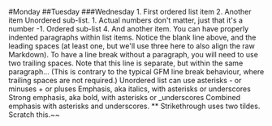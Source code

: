 #Monday 
##Tuesday 
###Wednesday 1. First ordered list item 
2. Another item Unordered sub-list. 1. Actual numbers don't matter, just that it's a number 
-1. Ordered sub-list 
4. And another item. You can have properly indented paragraphs within list items. Notice the blank line above, and the leading spaces (at least one, but we'll use three here to also align the raw Markdown). 
To have a line break without a paragraph, you will need to use two trailing spaces. Note that this line is separate, but within the same paragraph... 
(This is contrary to the typical GFM line break behaviour, where trailing spaces are not required.) Unordered list can use asterisks - or minuses + or pluses Emphasis, aka italics, with asterisks or underscores Strong emphasis, aka bold, with asterisks or _underscores Combined emphasis with asterisks and underscores.
** Strikethrough uses two tildes. Scratch this.~~
